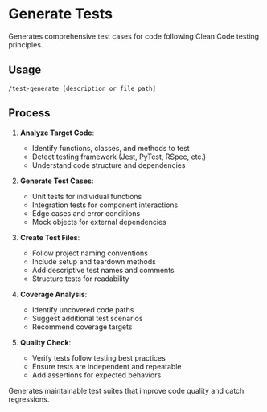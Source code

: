# Generate Tests

Generates comprehensive test cases for code following Clean Code testing principles.

## Usage
```
/test-generate [description or file path]
```

## Process

1. **Analyze Target Code**:
   - Identify functions, classes, and methods to test
   - Detect testing framework (Jest, PyTest, RSpec, etc.)
   - Understand code structure and dependencies

2. **Generate Test Cases**:
   - Unit tests for individual functions
   - Integration tests for component interactions
   - Edge cases and error conditions
   - Mock objects for external dependencies

3. **Create Test Files**:
   - Follow project naming conventions
   - Include setup and teardown methods
   - Add descriptive test names and comments
   - Structure tests for readability

4. **Coverage Analysis**:
   - Identify uncovered code paths
   - Suggest additional test scenarios
   - Recommend coverage targets

5. **Quality Check**:
   - Verify tests follow testing best practices
   - Ensure tests are independent and repeatable
   - Add assertions for expected behaviors

Generates maintainable test suites that improve code quality and catch regressions.